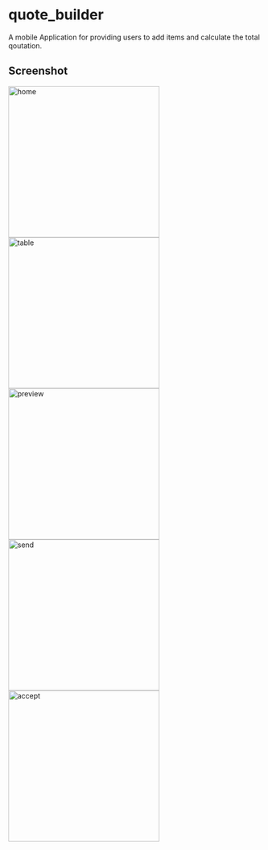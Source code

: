 # quote_builder 

A mobile Application for providing users to add items and calculate the total qoutation.

## Screenshot 
<img src="https://github.com/user-attachments/assets/73cdd6fa-d597-404d-a515-8bed79efee7f" alt="home" width="300"/>
<img src="https://github.com/user-attachments/assets/93727612-7ef8-46b9-a570-bd2369679905" alt="table" width="300"/>
<img src="https://github.com/user-attachments/assets/e2d40f12-8b90-4a65-b751-225b063c0149" alt="preview" width="300"/>
<img src="https://github.com/user-attachments/assets/d615fd72-98e7-419d-a48d-1cc263c3458d" alt="send" width="300"/>
<img src="https://github.com/user-attachments/assets/fff21c76-9d31-4c7f-bd9d-d0566ee9f2ed" alt="accept" width="300"/>









